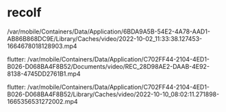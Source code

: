 # recolf

/var/mobile/Containers/Data/Application/6BDA9A5B-54E2-4A78-AAD1-AB86B868DC9E/Library/Caches/video/2022-10-02_11:33:38.127453-1664678018128903.mp4

flutter: /var/mobile/Containers/Data/Application/C702FF44-2104-4ED1-B026-D068BA4F8B52/Documents/video/REC_28D98AE2-DAAB-4E92-8138-4745DD2761B1.mp4

flutter: /var/mobile/Containers/Data/Application/C702FF44-2104-4ED1-B026-D068BA4F8B52/Library/Caches/video/2022-10-10_08:02:11.271898-1665356531272002.mp4
